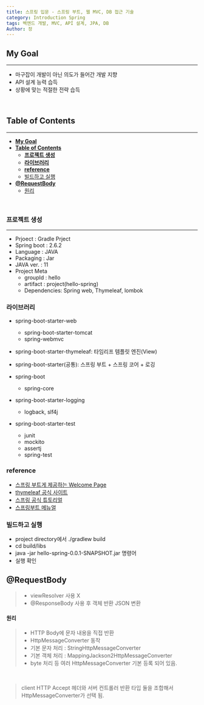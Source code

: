 ```yaml
---
title: 스프링 입문 - 스프링 부트, 웹 MVC, DB 접근 기술
category: Introduction Spring
tags: 벡엔드 개발, MVC, API 설계, JPA, DB
Author: 정
---
```


## **My Goal**

---

- 마구잡이 개발이 아닌 의도가 들어간 개발 지향
- API 설계 능력 습득
- 상황에 맞는 적절한 전략 습득

</br>

## **Table of Contents**

---

- [**My Goal**](#my-goal)
- [**Table of Contents**](#table-of-contents)
  - [**프로젝트 생성**](#프로젝트-생성)
  - [**라이브러리**](#라이브러리)
  - [**reference**](#reference)
  - [빌드하고 실행](#빌드하고-실행)
- [**@RequestBody**](#requestbody)
    - [원리](#원리)

</br>

### **프로젝트 생성**

---

- Prjoect : Gradle Prject
- Spring boot : 2.6.2
- Language : JAVA
- Packaging : Jar
- JAVA ver. : 11
- Project Meta
  - groupId : hello
  - artifact : project(hello-spring)
  - Dependencies: Spring web, Thymeleaf, lombok

### **라이브러리**

- spring-boot-starter-web
  - spring-boot-starter-tomcat
  - spring-webmvc
- spring-boot-starter-thymeleaf: 타임리프 템플릿 엔진(View)
- spring-boot-starter(공통): 스프링 부트 + 스프링 코어 + 로깅
- spring-boot

  - spring-core

- spring-boot-starter-logging

  - logback, slf4j

- spring-boot-starter-test
  - junit
  - mockito
  - assertj
  - spring-test

### **reference**

- [스프링 부트게 제공하는 Welcome Page](https://docs.spring.io/spring-boot/docs/2.3.1.RELEASE/reference/html/spring-boot-features.html#boot-features-spring-mvc-welcome-page)
- [thymeleaf 공식 사이트](https://www.thymeleaf.org/)
- [스프링 공식 튜토리얼](https://spring.io/guides/gs/serving-web-content/)
- [스프링부트 메뉴얼](https://docs.spring.io/spring-boot/docs/2.3.1.RELEASE/reference/html/spring-boot-features.html#boot-features-spring-mvc-template-engines)

### 빌드하고 실행

- project directory에서 ./gradlew build
- cd build/libs
- java -jar hello-spring-0.0.1-SNAPSHOT.jar 명령어
- 실행 확인

## **@RequestBody**

> - viewResolver 사용 X
> - @ResponseBody 사용 후 객체 반환 JSON 변환

#### 원리

> - HTTP Body에 문자 내용을 직접 반환
> - HttpMessageConverter 동작
> - 기본 문자 처리 : StringHttpMessageConverter
> - 기본 객체 처리 : MappingJackson2HttpMessageConverter
> - byte 처리 등 여러 HttpMessageConverter 기본 등록 되어 있음.

</br>

> client HTTP Accept 헤더와 서버 컨트롤러 반환 타입 둘을 조합해서 HttpMessageConverter가 선택 됨.
